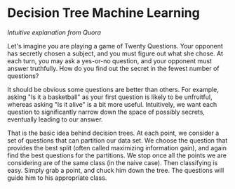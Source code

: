 # Decision Tree Machine Learning
*Intuitive explanation from Quora*

Let's imagine you are playing a game of Twenty Questions.  Your opponent has secretly chosen a subject, and you must figure out what she chose.  At each turn, you may ask a yes-or-no question, and your opponent must answer truthfully.  How do you find out the secret in the fewest number of questions?

It should be obvious some questions are better than others.  For example, asking "Is it a basketball" as your first question is likely to be unfruitful, whereas asking "Is it alive" is a bit more useful.  Intuitively, we want each question to significantly narrow down the space of possibly secrets, eventually leading to our answer.

That is the basic idea behind decision trees.  At each point, we consider a set of questions that can partition our data set.  We choose the question that provides the best split (often called maximizing information gain), and again find the best questions for the partitions.  We stop once all the points we are considering are of the same class (in the naive case).  Then classifying is easy.  Simply grab a point, and chuck him down the tree.  The questions will guide him to his appropriate class.

